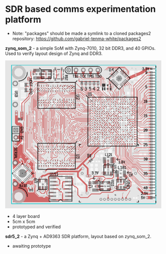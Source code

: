 # SDR based comms experimentation platform
* Note: "packages" should be made a symlink to a cloned packages2 repository: https://github.com/gabriel-tenma-white/packages2

**zynq_som_2** - a simple SoM with Zynq-7010, 32 bit DDR3, and 40 GPIOs. Used to verify layout design of Zynq and DDR3.

![zynq_som_2](zynq_som_2.png)
* 4 layer board
* 5cm x 5cm
* prototyped and verified


**sdr5_2** - a Zynq + AD9363 SDR platform, layout based on zynq_som_2.
* awaiting prototype
